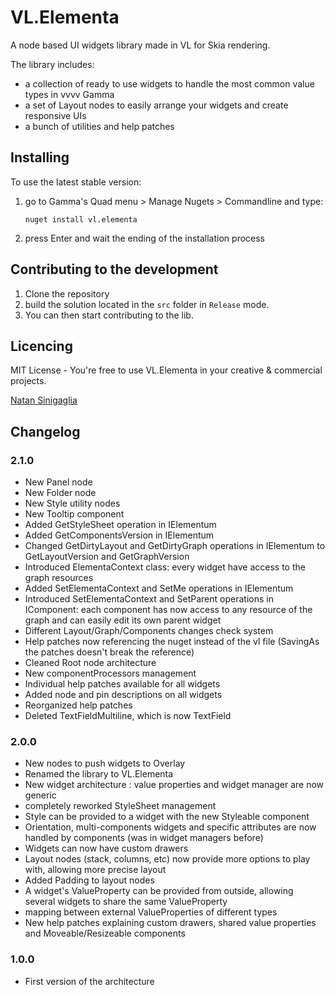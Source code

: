 # VL.Elementa

A node based UI widgets library made in VL for Skia rendering.

The library includes:
- a collection of ready to use widgets to handle the most common value types in vvvv Gamma
- a set of Layout nodes to easily arrange your widgets and create responsive UIs
- a bunch of utilities and help patches



## Installing

To use the latest stable version:
1. go to Gamma's Quad menu > Manage Nugets > Commandline and type:

	```
	nuget install vl.elementa
	```
2. press Enter and wait the ending of the installation process



## Contributing to the development

1. Clone the repository
2. build the solution located in the `src` folder in `Release` mode. 
3. You can then start contributing to the lib.



## Licencing

MIT License - You're free to use VL.Elementa in your creative & commercial projects.

[Natan Sinigaglia](http://natansinigaglia.com/)



## Changelog

### 2.1.0

- New Panel node
- New Folder node
- New Style utility nodes
- New Tooltip component
- Added GetStyleSheet operation in IElementum
- Added GetComponentsVersion in IElementum
- Changed GetDirtyLayout and GetDirtyGraph operations in IElementum to GetLayoutVersion and GetGraphVersion
- Introduced ElementaContext class: every widget have access to the graph resources
- Added SetElementaContext and SetMe operations in IElementum
- Introduced SetElementaContext and SetParent operations in IComponent: each component has now access to any resource of the graph and can easily edit its own parent widget
- Different Layout/Graph/Components changes check system
- Help patches now referencing the nuget instead of the vl file (SavingAs the patches doesn't break the reference)
- Cleaned Root node architecture
- New componentProcessors management
- Individual help patches available for all widgets
- Added node and pin descriptions on all widgets
- Reorganized help patches
- Deleted TextFieldMultiline, which is now TextField

### 2.0.0

- New nodes to push widgets to Overlay
- Renamed the library to VL.Elementa
- New widget architecture : value properties and widget manager are now generic
- completely reworked StyleSheet management
- Style can be provided to a widget with the new Styleable component
- Orientation, multi-components widgets and specific attributes are now handled by components (was in widget managers before)
- Widgets can now have custom drawers
- Layout nodes (stack, columns, etc) now provide more options to play with, allowing more precise layout
- Added Padding to layout nodes
- A widget's ValueProperty can be provided from outside, allowing several widgets to share the same ValueProperty
- mapping between external ValueProperties of different types
- New help patches explaining custom drawers, shared value properties and Moveable/Resizeable components

### 1.0.0

- First version of the architecture
